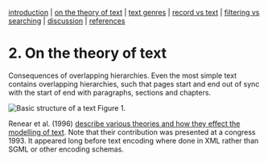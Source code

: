 [introduction](01_introduction.md) | [on the theory of text](02_theory_of_text.md) | [text genres](03_letter.md) | [record vs text](04_records_vs_text.md) | [filtering vs searching](05_filtering_vs_searching.md) | [discussion](06_discussion.md) | [references](07_references.md)

# 2. On the theory of text

Consequences of overlapping hierarchies. Even the most simple text contains overlapping hierarchies, such that pages start and end out of sync with the start of end with paragraphs, sections and chapters.

![Basic structure of a text](https://rawgit.com/Det-Kongelige-Bibliotek/on_the_indexing_of_text/master/book.svg) Figure 1. 

Renear et al. (1996) [describe various theories and how they effect the modelling of text](http://cds.library.brown.edu/resources/stg/monographs/ohco.html).
Note that their contribution was presented at a congress 1993. It appeared long before text encoding where done in XML rather than SGML or other encoding schemas.




